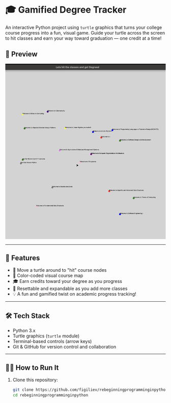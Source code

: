 # 🎓 Gamified Degree Tracker

An interactive Python project using `turtle` graphics that turns your college course progress into a fun, visual game. Guide your turtle across the screen to hit classes and earn your way toward graduation — one credit at a time!

## 📸 Preview

![Turtle Tracker Screenshot](turtle_demo.png)

---

## 🚀 Features

- 🐢 Move a turtle around to "hit" course nodes
- 🎯 Color-coded visual course map
- 🎓 Earn credits toward your degree as you progress
- 🔁 Resettable and expandable as you add more classes
- 💡 A fun and gamified twist on academic progress tracking!

---

## 🛠️ Tech Stack

- Python 3.x
- Turtle graphics (`turtle` module)
- Terminal-based controls (arrow keys)
- Git & GitHub for version control and collaboration

---

## 🧑‍💻 How to Run It

1. Clone this repository:
   ```bash
   git clone https://github.com/figiliev/rebeginningprogramminginpython.git
   cd rebeginningprogramminginpython

